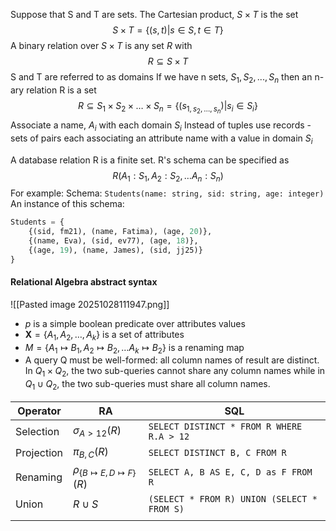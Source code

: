 Suppose that S and T are sets. The Cartesian product, $S \times T$ is the set $$
S \times T = \{(s,t)|s\in S, t\in T\}
$$
A binary relation over $S\times T$ is any set $R$ with
$$
R\subseteq S\times T 
$$
S and T are referred to as domains
If we have n sets, $S_1, S_2, ..., S_n$
then an n-ary relation R is a set $$
R \subseteq S_{1} \times S_{2} \times \dots \times S_{n}= \{ (s_{1, s_{2}, \dots, s_{n}}) |s_{i} \in S_{i} \}
$$
Associate a name, $A_i$ with each domain $S_i$
Instead of tuples use records - sets of pairs each associating an attribute name with a value in domain $S_i$

A database relation R is a finite set. R's schema can be specified as
$$
R(A_{1}:S_{1},A_{2}:S_{2}, \dots A_{n}:S_{n})
$$
For example:
Schema: `Students(name: string, sid: string, age: integer)`
An instance of this schema:
```sql
Students = {
	{(sid, fm21), (name, Fatima), (age, 20)},
	{(name, Eva), (sid, ev77), (age, 18)},
	{(age, 19), (name, James), (sid, jj25)}
}
```

#### Relational Algebra abstract syntax
![[Pasted image 20251028111947.png]]
- $p$ is a simple boolean predicate over attributes values
- $\mathbf{X} = \{ A_{1}, A_{2}, \dots, A_{k} \}$ is a set of attributes
- $M=\{ A_{1} \mapsto B_{1}, A_{2}\mapsto B_{2},\dots A_{k}\mapsto B_{2}\}$ is a renaming map
- A query Q must be well-formed: all column names of result are distinct. In $Q_1\times Q_2$, the two sub-queries cannot share any column names while in $Q_1\cup Q_2$, the two sub-queries must share all column names.

| Operator   | RA                                     | SQL                                         |
| ---------- | -------------------------------------- | ------------------------------------------- |
| Selection  | $\sigma_{A>12}(R)$                     | `SELECT DISTINCT * FROM R WHERE R.A > 12`   |
| Projection | $\pi_{B,C}(R)$                         | `SELECT DISTINCT B, C FROM R`               |
| Renaming   | $\rho_{\{B\mapsto E, D\mapsto F\}}(R)$ | `SELECT A, B AS E, C, D as F FROM R`        |
| Union      | $R \cup S$                             | `(SELECT * FROM R) UNION (SELECT * FROM S)` |
|            |                                        |                                             |
